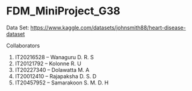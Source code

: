 # FDM_MiniProject_G38

Data Set: https://www.kaggle.com/datasets/johnsmith88/heart-disease-dataset

Collaborators
1. IT20216528 – Wanaguru D. R. S
2. IT20121792 – Kolonne R. U
3. IT20227340 – Dolawatta M. A
4. IT20012410 – Rajapaksha D. S. D
5. IT20457952 – Samarakoon S. M. D. H

